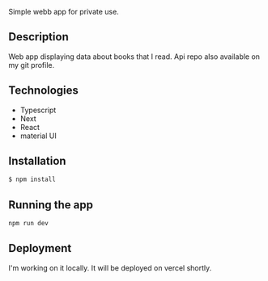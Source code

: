 Simple webb app for private use.

## Description

Web app displaying data about books that I read.
Api repo also available on my git profile.

## Technologies

- Typescript
- Next
- React
- material UI

## Installation

```bash
$ npm install
```

## Running the app

```bash
npm run dev
```

## Deployment

I'm working on it locally. It will be deployed on vercel shortly.
